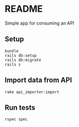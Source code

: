 # README
Simple app for consuming an API

## Setup

```
bundle
rails db:setup
rails db:migrate
rails s
```

## Import data from API

`rake api_importer:import`

## Run tests

`rspec spec`
